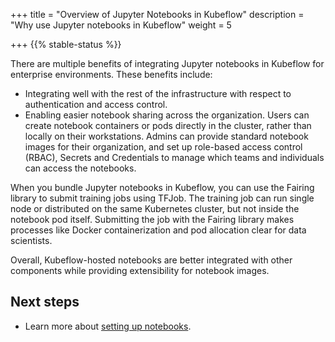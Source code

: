 +++
title = "Overview of Jupyter Notebooks in Kubeflow"
description = "Why use Jupyter notebooks in Kubeflow"
weight = 5
                    
+++
{{% stable-status %}}

There are multiple benefits of integrating Jupyter notebooks in Kubeflow for enterprise environments. These benefits include:

* Integrating well with the rest of the infrastructure with respect to authentication and access control.
* Enabling easier notebook sharing across the organization. Users can create notebook containers or pods directly in the cluster, rather than locally on their workstations. Admins can provide standard notebook images for their organization, and set up role-based access control (RBAC), Secrets and Credentials to manage which teams and individuals can access the notebooks.

When you bundle Jupyter notebooks in Kubeflow, you can use the Fairing library to submit training jobs using TFJob. The training job can run single node or distributed on the same Kubernetes cluster, but not inside the notebook pod itself. Submitting the job with the Fairing library makes processes like Docker containerization and pod allocation clear for data scientists.

Overall, Kubeflow-hosted notebooks are better integrated with other components while providing extensibility for notebook images.

## Next steps

* Learn more about [setting up notebooks](/docs/components/notebooks/setup/).
